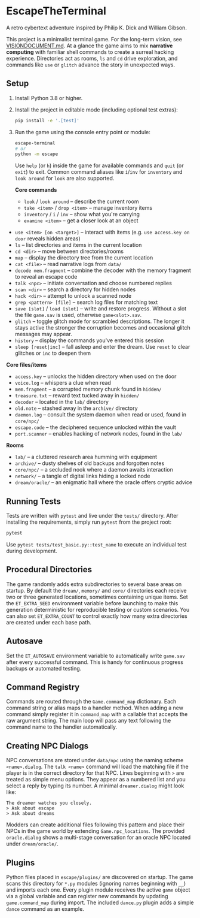 # EscapeTheTerminal
A retro cybertext adventure inspired by Philip K. Dick and William Gibson.

This project is a minimalist terminal game. For the long-term vision, see [VISIONDOCUMENT.md](VISIONDOCUMENT.md).
At a glance the game aims to mix **narrative computing** with familiar shell commands
to create a surreal hacking experience. Directories act as rooms, `ls` and `cd`
drive exploration, and commands like `use` or `glitch` advance the story in
unexpected ways.

## Setup
1. Install Python 3.8 or higher.
2. Install the project in editable mode (including optional test extras):
   ```bash
   pip install -e '.[test]'
   ```
3. Run the game using the console entry point or module:
   ```bash
   escape-terminal
   # or
   python -m escape
   ```
   Use `help` (or `h`) inside the game for available commands and `quit` (or `exit`) to exit.
   Common command aliases like `i`/`inv` for `inventory` and `look around` for `look` are also supported.

   **Core commands**
   - `look` / `look around` – describe the current room
   - `take <item>` / `drop <item>` – manage inventory items
   - `inventory` / `i` / `inv` – show what you're carrying
   - `examine <item>` – get a closer look at an object
  - `use <item> [on <target>]` – interact with items (e.g. `use access.key on door` reveals hidden areas)
   - `ls` – list directories and items in the current location
   - `cd <dir>` – move between directories/rooms
   - `map` – display the directory tree from the current location
   - `cat <file>` – read narrative logs from `data/`
   - `decode mem.fragment` – combine the decoder with the memory fragment to reveal an escape code
   - `talk <npc>` – initiate conversation and choose numbered replies
   - `scan <dir>` – search a directory for hidden nodes
   - `hack <dir>` – attempt to unlock a scanned node
   - `grep <pattern> [file]` – search log files for matching text
   - `save [slot]` / `load [slot]` – write and restore progress. Without a slot the file `game.sav` is used, otherwise `game<slot>.sav`.
  - `glitch` – toggle glitch mode for scrambled descriptions. The longer it
    stays active the stronger the corruption becomes and occasional glitch
    messages may appear.
  - `history` – display the commands you've entered this session
  - `sleep [reset|inc]` – fall asleep and enter the dream. Use `reset` to
    clear glitches or `inc` to deepen them

   **Core files/items**
  - `access.key` – unlocks the hidden directory when used on the door
   - `voice.log` – whispers a clue when read
   - `mem.fragment` – a corrupted memory chunk found in `hidden/`
   - `treasure.txt` – reward text tucked away in `hidden/`
  - `decoder` – located in the `lab/` directory
  - `old.note` – stashed away in the `archive/` directory
  - `daemon.log` – consult the system daemon when read or used, found in `core/npc/`
  - `escape.code` – the deciphered sequence unlocked within the vault
  - `port.scanner` – enables hacking of network nodes, found in the `lab/`

   **Rooms**
   - `lab/` – a cluttered research area humming with equipment
  - `archive/` – dusty shelves of old backups and forgotten notes
  - `core/npc/` – a secluded nook where a daemon awaits interaction
  - `network/` – a tangle of digital links hiding a locked node
  - `dream/oracle/` – an enigmatic hall where the oracle offers cryptic advice

## Running Tests
Tests are written with `pytest` and live under the `tests/` directory. After installing
the requirements, simply run `pytest` from the project root:
```bash
pytest
```
Use `pytest tests/test_basic.py::test_name` to execute an individual test during
development.

## Procedural Directories
The game randomly adds extra subdirectories to several base areas on startup.
By default the `dream/`, `memory/` and `core/` directories each receive two or
three generated locations, sometimes containing unique items. Set the
`ET_EXTRA_SEED` environment variable before launching to make this generation
deterministic for reproducible testing or custom scenarios.
You can also set `ET_EXTRA_COUNT` to control exactly how many extra directories
are created under each base path.

## Autosave
Set the `ET_AUTOSAVE` environment variable to automatically write `game.sav`
after every successful command. This is handy for continuous progress backups or
automated testing.

## Command Registry
Commands are routed through the ``Game.command_map`` dictionary. Each command
string or alias maps to a handler method. When adding a new command simply
register it in ``command_map`` with a callable that accepts the raw argument
string. The main loop will pass any text following the command name to the
handler automatically.

## Creating NPC Dialogs
NPC conversations are stored under ``data/npc`` using the naming scheme
``<name>.dialog``. The ``talk <name>`` command will load the matching file if the
player is in the correct directory for that NPC. Lines beginning with ``>`` are
treated as simple menu options. They appear as a numbered list and you select a
reply by typing its number. A minimal ``dreamer.dialog`` might look like:

```
The dreamer watches you closely.
> Ask about escape
> Ask about dreams
```

Modders can create additional files following this pattern and place their NPCs
in the game world by extending ``Game.npc_locations``.
The provided ``oracle.dialog`` shows a multi-stage conversation for an oracle
NPC located under ``dream/oracle/``.

## Plugins
Python files placed in ``escape/plugins/`` are discovered on startup. The game
scans this directory for ``*.py`` modules (ignoring names beginning with
``__``) and imports each one. Every plugin module receives the active ``game``
object via a global variable and can register new commands by updating
``game.command_map`` during import. The included ``dance.py`` plugin adds a
simple ``dance`` command as an example.
